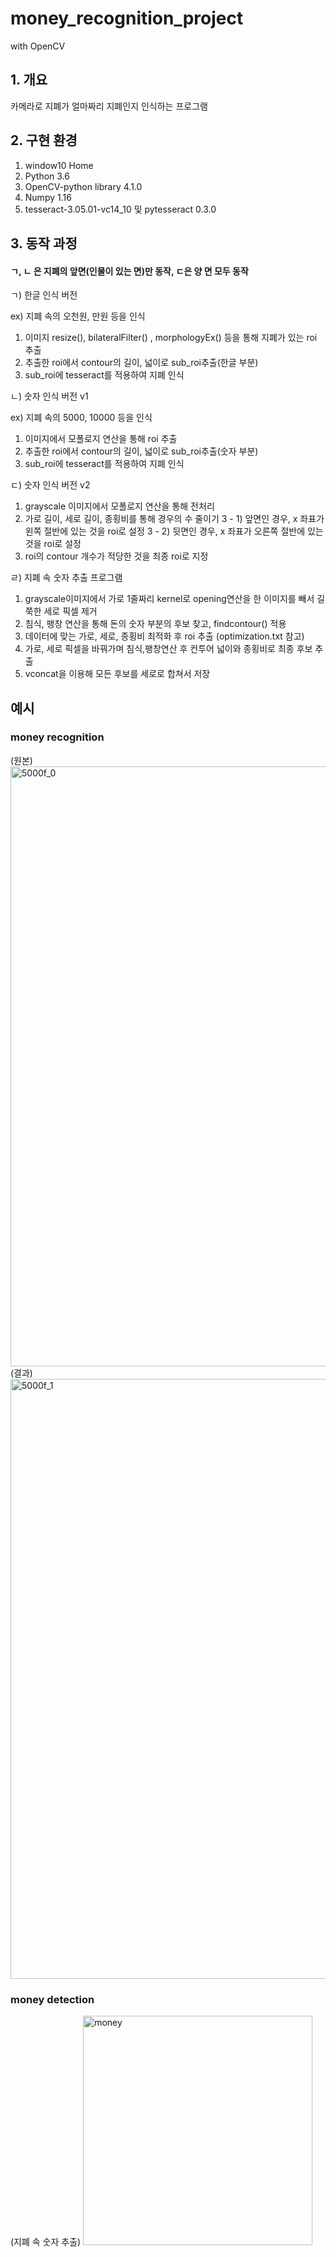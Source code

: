 # money_recognition_project
with OpenCV

## 1. 개요

카메라로 지폐가 얼마짜리 지폐인지 인식하는 프로그램

## 2. 구현 환경

1) window10 Home
2) Python 3.6
3) OpenCV-python library 4.1.0
4) Numpy 1.16
5) tesseract-3.05.01-vc14_10 및 pytesseract 0.3.0

## 3. 동작 과정

#### ㄱ, ㄴ 은 지폐의 앞면(인물이 있는 면)만 동작, ㄷ은 양 면 모두 동작

ㄱ) 한글 인식 버전

ex) 지폐 속의 오천원, 만원 등을 인식

1) 이미지 resize(), bilateralFilter() , morphologyEx() 등을 통해 지폐가 있는 roi 추출 
2) 추출한 roi에서 contour의 길이, 넓이로 sub_roi추출(한글 부분)
3) sub_roi에 tesseract를 적용하여 지폐 인식

ㄴ) 숫자 인식 버전 v1

ex) 지폐 속의 5000, 10000 등을 인식

1) 이미지에서 모폴로지 연산을 통해 roi 추출
2) 추출한 roi에서 contour의 길이, 넓이로 sub_roi추출(숫자 부분)
3) sub_roi에 tesseract를 적용하여 지폐 인식

ㄷ) 숫자 인식 버전 v2

1) grayscale 이미지에서 모폴로지 연산을 통해 전처리
2) 가로 길이, 세로 길이, 종횡비를 통해 경우의 수 줄이기
3 - 1) 앞면인 경우, x 좌표가 왼쪽 절반에 있는 것을 roi로 설정
3 - 2) 뒷면인 경우, x 좌표가 오른쪽 절반에 있는 것을 roi로 설정
4) roi의 contour 개수가 적당한 것을 최종 roi로 지정

ㄹ) 지폐 속 숫자 추출 프로그램

1) grayscale이미지에서 가로 1줄짜리 kernel로 opening연산을 한 이미지를 빼서 길쭉한 세로 픽셀 제거
2) 침식, 팽창 연산을 통해 돈의 숫자 부분의 후보 찾고, findcontour() 적용
3) 데이터에 맞는 가로, 세로, 종횡비 최적화 후 roi 추출 (optimization.txt 참고)
4) 가로, 세로 픽셀을 바꿔가며 침식,팽창연산 후 컨투어 넓이와 종횡비로 최종 후보 추출
5) vconcat을 이용해 모든 후보를 세로로 합쳐서 저장

## 예시
### money recognition
(원본)
<img width="960" alt="5000f_0" src="https://user-images.githubusercontent.com/46870741/66060776-2ff68780-e579-11e9-8241-fe197d03e94d.png">
(결과)
<img width="960" alt="5000f_1" src="https://user-images.githubusercontent.com/46870741/66060822-413f9400-e579-11e9-9ba2-a034f8edecac.png">
### money detection
(지폐 속 숫자 추출)
<img width="367" alt="money" src="https://user-images.githubusercontent.com/46870741/66718470-4de8a580-ee1f-11e9-9e59-ed4501b5d2ce.png">



